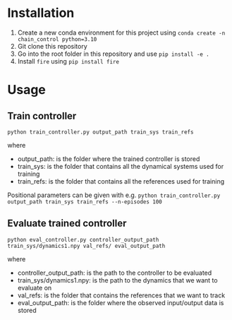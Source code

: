 # Installation
1. Create a new conda environment for this project using `conda create -n chain_control python=3.10`
2. Git clone this repository
3. Go into the root folder in this repository and use `pip install -e .`
4. Install `fire` using `pip install fire`

# Usage

## Train controller
`python train_controller.py output_path train_sys train_refs`

where
- output_path: is the folder where the trained controller is stored
- train_sys: is the folder that contains all the dynamical systems used for training
- train_refs: is the folder that contains all the references used for training

Positional parameters can be given with e.g.
`python train_controller.py output_path train_sys train_refs --n-episodes 100`

## Evaluate trained controller 
`python eval_controller.py controller_output_path train_sys/dynamics1.npy val_refs/ eval_output_path`

where 
- controller_output_path: is the path to the controller to be evaluated
- train_sys/dynamics1.npy: is the path to the dynamics that we want to evaluate on
- val_refs: is the folder that contains the references that we want to track
- eval_output_path: is the folder where the observed input/output data is stored

